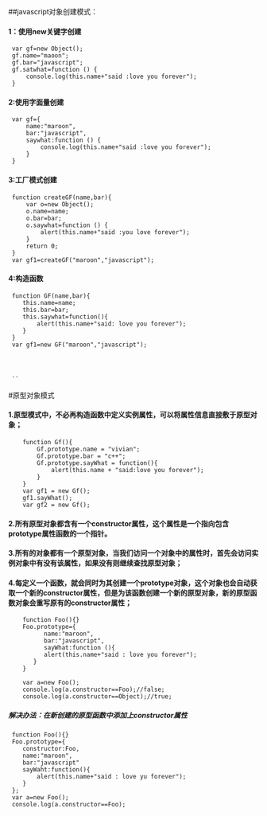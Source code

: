 ##javascript对象创建模式：
 
   #### 1：使用new关键字创建
     var gf=new Object();
     gf.name="maoon";
     gf.bar="javascript";
     gf.satwhat=function () {
         console.log(this.name+"said :love you forever");
     }
 
   #### 2:使用字面量创建
     var gf={
         name:"maroon",
         bar:"javascript",
         saywhat:function () {
             console.log(this.name+"said :love you forever");
         }
     }
 
   #### 3:工厂模式创建
     function createGF(name,bar){
         var o=new Object();
         o.name=name;
         o.bar=bar;
         o.saywhat=function () {
             alert(this.name+"said :you love forever");
         }
         return 0;
     }
     var gf1=createGF("maroon","javascript");
    
    
    
   #### 4:构造函数
     function GF(name,bar){
        this.name=name;
        this.bar=bar;
        this.saywhat=function(){
            alert(this.name+"said: love you forever");
        }
     }
     var gf1=new GF("maroon","javascript");
     
   
     
     
     ``
#原型对象模式

   #### 1.原型模式中，不必再构造函数中定义实例属性，可以将属性信息直接敷于原型对象；
        function Gf(){
            Gf.prototype.name = "vivian";
            Gf.prototype.bar = "c++";
            Gf.prototype.sayWhat = function(){
                alert(this.name + "said:love you forever");
            }
        }
        var gf1 = new Gf();
        gf1.sayWhat();
        var gf2 = new Gf();
   #### 2.所有原型对象都含有一个constructor属性，这个属性是一个指向包含prototype属性函数的一个指针。
   
   #### 3.所有的对象都有一个原型对象，当我们访问一个对象中的属性时，首先会访问实例对象中有没有该属性，如果没有则继续查找原型对象；
   
   #### 4.每定义一个函数，就会同时为其创建一个prototype对象，这个对象也会自动获取一个新的constructor属性，但是为该函数创建一个新的原型对象，新的原型函数对象会重写原有的constructor属性；
        function Foo(){}
        Foo.prototype={
              name:"maroon",
              bar:"javascript",
              sayWhat:function (){
              alert(this.name+"said : love you forever");
           }
        }
        
        var a=new Foo();
        console.log(a.constructor==Foo);//false;  
        console.log(a.constructor==Object);//true;
     
   ##### 解决办法：在新创建的原型函数中添加上constructor属性
     function Foo(){}
     Foo.prototype={
        constructor:Foo,
        name:"maroon",
        bar:"javascript"
        sayWaht:function(){
            alert(this.name+"said : love yu forever");
        }
     }; 
     var a=new Foo();
     console.log(a.constructor==Foo);